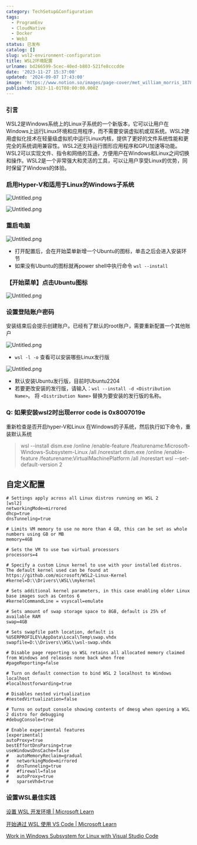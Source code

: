 ```yaml
---
category: TechSetup&Configuration
tags:
  - ProgramEnv
  - CloudNative
  - Docker
  - Web3
status: 已发布
catalog: []
slug: wsl2-environment-configuration
title: WSL2环境配置
urlname: bd266599-5cec-40ed-b803-521fe8cccdde
date: '2023-11-27 15:37:00'
updated: '2024-09-07 17:43:00'
image: 'https://www.notion.so/images/page-cover/met_william_morris_1878.jpg'
published: 2023-11-01T08:00:00.000Z
---
```


### 引言


WSL2是Windows系统上的Linux子系统的一个新版本，它可以让用户在Windows上运行Linux环境和应用程序，而不需要安装虚拟机或双系统。WSL2使用虚拟化技术在轻量级虚拟机中运行Linux内核，提供了更好的文件系统性能和更完全的系统调用兼容性。WSL2还支持运行图形应用程序和GPU加速等功能。WSL2可以实现文件、指令和网络的互通，方便用户在Windows和Linux之间切换和操作。WSL2是一个非常强大和灵活的工具，可以让用户享受Linux的优势，同时保留了Windows的体验。


### 启用Hyper-V和适用于Linux的Windows子系统


![Untitled.png](https://prod-files-secure.s3.us-west-2.amazonaws.com/5d24fe63-e567-4804-86f9-9fdc62e13082/62efe4d1-37d6-4606-a7b8-34dcd63ff38a/Untitled.png?X-Amz-Algorithm=AWS4-HMAC-SHA256&X-Amz-Content-Sha256=UNSIGNED-PAYLOAD&X-Amz-Credential=ASIAZI2LB466SDOMMEOD%2F20250303%2Fus-west-2%2Fs3%2Faws4_request&X-Amz-Date=20250303T053853Z&X-Amz-Expires=3600&X-Amz-Security-Token=IQoJb3JpZ2luX2VjEJX%2F%2F%2F%2F%2F%2F%2F%2F%2F%2FwEaCXVzLXdlc3QtMiJHMEUCID8H%2BD1VeB%2Bga1RXuLR3hepqzY7gBC8EmnDTqr%2BS%2FzV4AiEAu9aXYtozne0%2BcWkYriZ1S34jEICxUcoKm%2B7kifGGa4kqiAQIzv%2F%2F%2F%2F%2F%2F%2F%2F%2F%2FARAAGgw2Mzc0MjMxODM4MDUiDIPi9OIseDy5UejKJyrcA5VF%2BgAmgtVlX5uPyZ5EKNMdZUJV58UAt1nR2Mh1QtlEj0m8JCJI7GTydyau%2Bbd2KeJFxc4WQSG6tVJ%2FXGrvJudVvNKhnIglHaFV2OZDOrGaMZ%2FB5Pw8P7Y445OyPoXh5MMBqUP1hNcI%2B%2BbDzR4oaf3yMhby3AamD2b%2FRnb6LCEJIFnQBkmIazdepRvWcucUfvqCnwKjCDFzcYZLuaT1XnunU0DokIOzU6LHW5bbflzPZu%2F7VOWIlXV8yYitNgGImxSYgjnAzxs7Gt9amapcXgFW9aiKCx26FAeZOMvzNaq3zpIFooQ5R%2BwrRtLISKgy04WYcNJ0mwI1eGD13Dx8DspMu4AVd0blkgbBL0Y60%2BmciU9Q6GQUi33abuwmEX82Ua%2FicDQEPR5jqYOnqX5UaT5wTzzIU7N%2BDa5hN93y2PJdt8K0k%2FNlhJomZ8qDFfmGZpP8efk9lZed2kerKAaZUZk2SyQQW5uZ6nsDBwb%2BOKOi0OqsM%2BBtEMJQvnJvjIGt5bjUxNw5GP1VFIkkKTiDuRhjrG%2FqQnamuo3qm9f7ViKZfEa1nq0wyqZpuuxCPSm9wvxxsNqh4O27IjXI%2B%2FecRCsVT1g66i88y%2B19Oj9M6k7FshuaoLnJd%2F%2B67jXdML%2F2lL4GOqUBvKu1GdAetSmLCZJ7pFMX9IxCboosQ0e7HnFJSw1jdeBJBEOHq2U8dOJTbHOFnKB6OtiAZZIw6u5cKPc5kRENC5YaruHLCxMht%2FN5KMSpsXB9VIe6Qp%2FpcE8ZBdL7k4GYP6xTqGp%2FjUorvF9RU8LyuzIG%2BXVFZA8%2BpafFGLtDmHry3dEO6pGl8DwTxEEhuUuHAdHRKEAFhsdzsbnCw6PBo3LX%2FA%2BX&X-Amz-Signature=ddfa766a31d332f30bcb06aa936989af3c81a038a3bcdd68344d8b1f64a5d673&X-Amz-SignedHeaders=host&x-id=GetObject)


![Untitled.png](https://prod-files-secure.s3.us-west-2.amazonaws.com/5d24fe63-e567-4804-86f9-9fdc62e13082/74866fe6-9ce5-4055-94c5-4900f6f5ff8b/Untitled.png?X-Amz-Algorithm=AWS4-HMAC-SHA256&X-Amz-Content-Sha256=UNSIGNED-PAYLOAD&X-Amz-Credential=ASIAZI2LB466SDOMMEOD%2F20250303%2Fus-west-2%2Fs3%2Faws4_request&X-Amz-Date=20250303T053853Z&X-Amz-Expires=3600&X-Amz-Security-Token=IQoJb3JpZ2luX2VjEJX%2F%2F%2F%2F%2F%2F%2F%2F%2F%2FwEaCXVzLXdlc3QtMiJHMEUCID8H%2BD1VeB%2Bga1RXuLR3hepqzY7gBC8EmnDTqr%2BS%2FzV4AiEAu9aXYtozne0%2BcWkYriZ1S34jEICxUcoKm%2B7kifGGa4kqiAQIzv%2F%2F%2F%2F%2F%2F%2F%2F%2F%2FARAAGgw2Mzc0MjMxODM4MDUiDIPi9OIseDy5UejKJyrcA5VF%2BgAmgtVlX5uPyZ5EKNMdZUJV58UAt1nR2Mh1QtlEj0m8JCJI7GTydyau%2Bbd2KeJFxc4WQSG6tVJ%2FXGrvJudVvNKhnIglHaFV2OZDOrGaMZ%2FB5Pw8P7Y445OyPoXh5MMBqUP1hNcI%2B%2BbDzR4oaf3yMhby3AamD2b%2FRnb6LCEJIFnQBkmIazdepRvWcucUfvqCnwKjCDFzcYZLuaT1XnunU0DokIOzU6LHW5bbflzPZu%2F7VOWIlXV8yYitNgGImxSYgjnAzxs7Gt9amapcXgFW9aiKCx26FAeZOMvzNaq3zpIFooQ5R%2BwrRtLISKgy04WYcNJ0mwI1eGD13Dx8DspMu4AVd0blkgbBL0Y60%2BmciU9Q6GQUi33abuwmEX82Ua%2FicDQEPR5jqYOnqX5UaT5wTzzIU7N%2BDa5hN93y2PJdt8K0k%2FNlhJomZ8qDFfmGZpP8efk9lZed2kerKAaZUZk2SyQQW5uZ6nsDBwb%2BOKOi0OqsM%2BBtEMJQvnJvjIGt5bjUxNw5GP1VFIkkKTiDuRhjrG%2FqQnamuo3qm9f7ViKZfEa1nq0wyqZpuuxCPSm9wvxxsNqh4O27IjXI%2B%2FecRCsVT1g66i88y%2B19Oj9M6k7FshuaoLnJd%2F%2B67jXdML%2F2lL4GOqUBvKu1GdAetSmLCZJ7pFMX9IxCboosQ0e7HnFJSw1jdeBJBEOHq2U8dOJTbHOFnKB6OtiAZZIw6u5cKPc5kRENC5YaruHLCxMht%2FN5KMSpsXB9VIe6Qp%2FpcE8ZBdL7k4GYP6xTqGp%2FjUorvF9RU8LyuzIG%2BXVFZA8%2BpafFGLtDmHry3dEO6pGl8DwTxEEhuUuHAdHRKEAFhsdzsbnCw6PBo3LX%2FA%2BX&X-Amz-Signature=3757c6d2e68cb49c2b15bee0586f5dca4ed2efb3c73b4ca2a93efc8f953e982e&X-Amz-SignedHeaders=host&x-id=GetObject)


### 重启电脑


![Untitled.png](https://prod-files-secure.s3.us-west-2.amazonaws.com/5d24fe63-e567-4804-86f9-9fdc62e13082/ed8ca255-2fda-4c1b-9b1a-f1896300e8e7/Untitled.png?X-Amz-Algorithm=AWS4-HMAC-SHA256&X-Amz-Content-Sha256=UNSIGNED-PAYLOAD&X-Amz-Credential=ASIAZI2LB466SDOMMEOD%2F20250303%2Fus-west-2%2Fs3%2Faws4_request&X-Amz-Date=20250303T053853Z&X-Amz-Expires=3600&X-Amz-Security-Token=IQoJb3JpZ2luX2VjEJX%2F%2F%2F%2F%2F%2F%2F%2F%2F%2FwEaCXVzLXdlc3QtMiJHMEUCID8H%2BD1VeB%2Bga1RXuLR3hepqzY7gBC8EmnDTqr%2BS%2FzV4AiEAu9aXYtozne0%2BcWkYriZ1S34jEICxUcoKm%2B7kifGGa4kqiAQIzv%2F%2F%2F%2F%2F%2F%2F%2F%2F%2FARAAGgw2Mzc0MjMxODM4MDUiDIPi9OIseDy5UejKJyrcA5VF%2BgAmgtVlX5uPyZ5EKNMdZUJV58UAt1nR2Mh1QtlEj0m8JCJI7GTydyau%2Bbd2KeJFxc4WQSG6tVJ%2FXGrvJudVvNKhnIglHaFV2OZDOrGaMZ%2FB5Pw8P7Y445OyPoXh5MMBqUP1hNcI%2B%2BbDzR4oaf3yMhby3AamD2b%2FRnb6LCEJIFnQBkmIazdepRvWcucUfvqCnwKjCDFzcYZLuaT1XnunU0DokIOzU6LHW5bbflzPZu%2F7VOWIlXV8yYitNgGImxSYgjnAzxs7Gt9amapcXgFW9aiKCx26FAeZOMvzNaq3zpIFooQ5R%2BwrRtLISKgy04WYcNJ0mwI1eGD13Dx8DspMu4AVd0blkgbBL0Y60%2BmciU9Q6GQUi33abuwmEX82Ua%2FicDQEPR5jqYOnqX5UaT5wTzzIU7N%2BDa5hN93y2PJdt8K0k%2FNlhJomZ8qDFfmGZpP8efk9lZed2kerKAaZUZk2SyQQW5uZ6nsDBwb%2BOKOi0OqsM%2BBtEMJQvnJvjIGt5bjUxNw5GP1VFIkkKTiDuRhjrG%2FqQnamuo3qm9f7ViKZfEa1nq0wyqZpuuxCPSm9wvxxsNqh4O27IjXI%2B%2FecRCsVT1g66i88y%2B19Oj9M6k7FshuaoLnJd%2F%2B67jXdML%2F2lL4GOqUBvKu1GdAetSmLCZJ7pFMX9IxCboosQ0e7HnFJSw1jdeBJBEOHq2U8dOJTbHOFnKB6OtiAZZIw6u5cKPc5kRENC5YaruHLCxMht%2FN5KMSpsXB9VIe6Qp%2FpcE8ZBdL7k4GYP6xTqGp%2FjUorvF9RU8LyuzIG%2BXVFZA8%2BpafFGLtDmHry3dEO6pGl8DwTxEEhuUuHAdHRKEAFhsdzsbnCw6PBo3LX%2FA%2BX&X-Amz-Signature=135c9152519e88d22ae8aa58a1eaa9a62c804bda5a10d222aac11b61c7688a9d&X-Amz-SignedHeaders=host&x-id=GetObject)

- 打开配置后，会在开始菜单新增一个Ubuntu的图标，单击之后会进入安装环节
- 如果没有Ubuntu的图标就再power shell中执行命令 `wsl --install`

### 【开始菜单】点击Ubuntu图标


![Untitled.png](https://prod-files-secure.s3.us-west-2.amazonaws.com/5d24fe63-e567-4804-86f9-9fdc62e13082/d7415a12-f453-43fe-a604-a208d85638a3/Untitled.png?X-Amz-Algorithm=AWS4-HMAC-SHA256&X-Amz-Content-Sha256=UNSIGNED-PAYLOAD&X-Amz-Credential=ASIAZI2LB466SDOMMEOD%2F20250303%2Fus-west-2%2Fs3%2Faws4_request&X-Amz-Date=20250303T053853Z&X-Amz-Expires=3600&X-Amz-Security-Token=IQoJb3JpZ2luX2VjEJX%2F%2F%2F%2F%2F%2F%2F%2F%2F%2FwEaCXVzLXdlc3QtMiJHMEUCID8H%2BD1VeB%2Bga1RXuLR3hepqzY7gBC8EmnDTqr%2BS%2FzV4AiEAu9aXYtozne0%2BcWkYriZ1S34jEICxUcoKm%2B7kifGGa4kqiAQIzv%2F%2F%2F%2F%2F%2F%2F%2F%2F%2FARAAGgw2Mzc0MjMxODM4MDUiDIPi9OIseDy5UejKJyrcA5VF%2BgAmgtVlX5uPyZ5EKNMdZUJV58UAt1nR2Mh1QtlEj0m8JCJI7GTydyau%2Bbd2KeJFxc4WQSG6tVJ%2FXGrvJudVvNKhnIglHaFV2OZDOrGaMZ%2FB5Pw8P7Y445OyPoXh5MMBqUP1hNcI%2B%2BbDzR4oaf3yMhby3AamD2b%2FRnb6LCEJIFnQBkmIazdepRvWcucUfvqCnwKjCDFzcYZLuaT1XnunU0DokIOzU6LHW5bbflzPZu%2F7VOWIlXV8yYitNgGImxSYgjnAzxs7Gt9amapcXgFW9aiKCx26FAeZOMvzNaq3zpIFooQ5R%2BwrRtLISKgy04WYcNJ0mwI1eGD13Dx8DspMu4AVd0blkgbBL0Y60%2BmciU9Q6GQUi33abuwmEX82Ua%2FicDQEPR5jqYOnqX5UaT5wTzzIU7N%2BDa5hN93y2PJdt8K0k%2FNlhJomZ8qDFfmGZpP8efk9lZed2kerKAaZUZk2SyQQW5uZ6nsDBwb%2BOKOi0OqsM%2BBtEMJQvnJvjIGt5bjUxNw5GP1VFIkkKTiDuRhjrG%2FqQnamuo3qm9f7ViKZfEa1nq0wyqZpuuxCPSm9wvxxsNqh4O27IjXI%2B%2FecRCsVT1g66i88y%2B19Oj9M6k7FshuaoLnJd%2F%2B67jXdML%2F2lL4GOqUBvKu1GdAetSmLCZJ7pFMX9IxCboosQ0e7HnFJSw1jdeBJBEOHq2U8dOJTbHOFnKB6OtiAZZIw6u5cKPc5kRENC5YaruHLCxMht%2FN5KMSpsXB9VIe6Qp%2FpcE8ZBdL7k4GYP6xTqGp%2FjUorvF9RU8LyuzIG%2BXVFZA8%2BpafFGLtDmHry3dEO6pGl8DwTxEEhuUuHAdHRKEAFhsdzsbnCw6PBo3LX%2FA%2BX&X-Amz-Signature=b6cd953340cdf2bcf7a44df4825bc7e6926f07bb808773c44f8f314d0b713529&X-Amz-SignedHeaders=host&x-id=GetObject)


### 设置登陆账户密码


安装结束后会提示创建账户。已经有了默认的root账户，需要重新配置一个其他账户


![Untitled.png](https://prod-files-secure.s3.us-west-2.amazonaws.com/5d24fe63-e567-4804-86f9-9fdc62e13082/bb38a6ce-031e-4122-9787-de509d2240bf/Untitled.png?X-Amz-Algorithm=AWS4-HMAC-SHA256&X-Amz-Content-Sha256=UNSIGNED-PAYLOAD&X-Amz-Credential=ASIAZI2LB466SDOMMEOD%2F20250303%2Fus-west-2%2Fs3%2Faws4_request&X-Amz-Date=20250303T053853Z&X-Amz-Expires=3600&X-Amz-Security-Token=IQoJb3JpZ2luX2VjEJX%2F%2F%2F%2F%2F%2F%2F%2F%2F%2FwEaCXVzLXdlc3QtMiJHMEUCID8H%2BD1VeB%2Bga1RXuLR3hepqzY7gBC8EmnDTqr%2BS%2FzV4AiEAu9aXYtozne0%2BcWkYriZ1S34jEICxUcoKm%2B7kifGGa4kqiAQIzv%2F%2F%2F%2F%2F%2F%2F%2F%2F%2FARAAGgw2Mzc0MjMxODM4MDUiDIPi9OIseDy5UejKJyrcA5VF%2BgAmgtVlX5uPyZ5EKNMdZUJV58UAt1nR2Mh1QtlEj0m8JCJI7GTydyau%2Bbd2KeJFxc4WQSG6tVJ%2FXGrvJudVvNKhnIglHaFV2OZDOrGaMZ%2FB5Pw8P7Y445OyPoXh5MMBqUP1hNcI%2B%2BbDzR4oaf3yMhby3AamD2b%2FRnb6LCEJIFnQBkmIazdepRvWcucUfvqCnwKjCDFzcYZLuaT1XnunU0DokIOzU6LHW5bbflzPZu%2F7VOWIlXV8yYitNgGImxSYgjnAzxs7Gt9amapcXgFW9aiKCx26FAeZOMvzNaq3zpIFooQ5R%2BwrRtLISKgy04WYcNJ0mwI1eGD13Dx8DspMu4AVd0blkgbBL0Y60%2BmciU9Q6GQUi33abuwmEX82Ua%2FicDQEPR5jqYOnqX5UaT5wTzzIU7N%2BDa5hN93y2PJdt8K0k%2FNlhJomZ8qDFfmGZpP8efk9lZed2kerKAaZUZk2SyQQW5uZ6nsDBwb%2BOKOi0OqsM%2BBtEMJQvnJvjIGt5bjUxNw5GP1VFIkkKTiDuRhjrG%2FqQnamuo3qm9f7ViKZfEa1nq0wyqZpuuxCPSm9wvxxsNqh4O27IjXI%2B%2FecRCsVT1g66i88y%2B19Oj9M6k7FshuaoLnJd%2F%2B67jXdML%2F2lL4GOqUBvKu1GdAetSmLCZJ7pFMX9IxCboosQ0e7HnFJSw1jdeBJBEOHq2U8dOJTbHOFnKB6OtiAZZIw6u5cKPc5kRENC5YaruHLCxMht%2FN5KMSpsXB9VIe6Qp%2FpcE8ZBdL7k4GYP6xTqGp%2FjUorvF9RU8LyuzIG%2BXVFZA8%2BpafFGLtDmHry3dEO6pGl8DwTxEEhuUuHAdHRKEAFhsdzsbnCw6PBo3LX%2FA%2BX&X-Amz-Signature=78a3e6cceec977fd6c74d4746f3d189c876bd9650d667e7027c892a31bd1175b&X-Amz-SignedHeaders=host&x-id=GetObject)

- `wsl -l -o` 查看可以安装哪些Linux发行版

![Untitled.png](https://prod-files-secure.s3.us-west-2.amazonaws.com/5d24fe63-e567-4804-86f9-9fdc62e13082/4b4e5e2f-4e13-4651-8884-559a62c38137/Untitled.png?X-Amz-Algorithm=AWS4-HMAC-SHA256&X-Amz-Content-Sha256=UNSIGNED-PAYLOAD&X-Amz-Credential=ASIAZI2LB466SDOMMEOD%2F20250303%2Fus-west-2%2Fs3%2Faws4_request&X-Amz-Date=20250303T053853Z&X-Amz-Expires=3600&X-Amz-Security-Token=IQoJb3JpZ2luX2VjEJX%2F%2F%2F%2F%2F%2F%2F%2F%2F%2FwEaCXVzLXdlc3QtMiJHMEUCID8H%2BD1VeB%2Bga1RXuLR3hepqzY7gBC8EmnDTqr%2BS%2FzV4AiEAu9aXYtozne0%2BcWkYriZ1S34jEICxUcoKm%2B7kifGGa4kqiAQIzv%2F%2F%2F%2F%2F%2F%2F%2F%2F%2FARAAGgw2Mzc0MjMxODM4MDUiDIPi9OIseDy5UejKJyrcA5VF%2BgAmgtVlX5uPyZ5EKNMdZUJV58UAt1nR2Mh1QtlEj0m8JCJI7GTydyau%2Bbd2KeJFxc4WQSG6tVJ%2FXGrvJudVvNKhnIglHaFV2OZDOrGaMZ%2FB5Pw8P7Y445OyPoXh5MMBqUP1hNcI%2B%2BbDzR4oaf3yMhby3AamD2b%2FRnb6LCEJIFnQBkmIazdepRvWcucUfvqCnwKjCDFzcYZLuaT1XnunU0DokIOzU6LHW5bbflzPZu%2F7VOWIlXV8yYitNgGImxSYgjnAzxs7Gt9amapcXgFW9aiKCx26FAeZOMvzNaq3zpIFooQ5R%2BwrRtLISKgy04WYcNJ0mwI1eGD13Dx8DspMu4AVd0blkgbBL0Y60%2BmciU9Q6GQUi33abuwmEX82Ua%2FicDQEPR5jqYOnqX5UaT5wTzzIU7N%2BDa5hN93y2PJdt8K0k%2FNlhJomZ8qDFfmGZpP8efk9lZed2kerKAaZUZk2SyQQW5uZ6nsDBwb%2BOKOi0OqsM%2BBtEMJQvnJvjIGt5bjUxNw5GP1VFIkkKTiDuRhjrG%2FqQnamuo3qm9f7ViKZfEa1nq0wyqZpuuxCPSm9wvxxsNqh4O27IjXI%2B%2FecRCsVT1g66i88y%2B19Oj9M6k7FshuaoLnJd%2F%2B67jXdML%2F2lL4GOqUBvKu1GdAetSmLCZJ7pFMX9IxCboosQ0e7HnFJSw1jdeBJBEOHq2U8dOJTbHOFnKB6OtiAZZIw6u5cKPc5kRENC5YaruHLCxMht%2FN5KMSpsXB9VIe6Qp%2FpcE8ZBdL7k4GYP6xTqGp%2FjUorvF9RU8LyuzIG%2BXVFZA8%2BpafFGLtDmHry3dEO6pGl8DwTxEEhuUuHAdHRKEAFhsdzsbnCw6PBo3LX%2FA%2BX&X-Amz-Signature=219166cac74c1ff396af11c24a6a889092e734d5443d9dd84ba75c67c5aa0638&X-Amz-SignedHeaders=host&x-id=GetObject)

- 默认安装Ubuntu发行版，目前时Ubuntu2204
- 若要更改安装的发行版，请输入：`wsl --install -d <Distribution Name>`。 将 `<Distribution Name>` 替换为要安装的发行版的名称。

### Q: 如果安装wsl2时出现error code is 0x8007019e


重新检查是否开启hyper-V和Linux 在Windows的子系统，然后执行如下命令，重装默认系统

> wsl --install
> dism.exe /online /enable-feature /featurename:Microsoft-Windows-Subsystem-Linux /all /norestart
> dism.exe /online /enable-feature /featurename:VirtualMachinePlatform /all /norestart
> wsl --set-default-version 2

## 自定义配置


```shell
# Settings apply across all Linux distros running on WSL 2
[wsl2]
networkingMode=mirrored
dhcp=true
dnsTunneling=true

# Limits VM memory to use no more than 4 GB, this can be set as whole numbers using GB or MB
memory=4GB 

# Sets the VM to use two virtual processors
processors=4

# Specify a custom Linux kernel to use with your installed distros. The default kernel used can be found at https://github.com/microsoft/WSL2-Linux-Kernel
#kernel=D:\\Drivers\\WSL\\mykernel

# Sets additional kernel parameters, in this case enabling older Linux base images such as Centos 6
#kernelCommandLine = vsyscall=emulate

# Sets amount of swap storage space to 8GB, default is 25% of available RAM
swap=4GB

# Sets swapfile path location, default is %USERPROFILE%\AppData\Local\Temp\swap.vhdx
swapfile=D:\\Drivers\\WSL\\wsl-swap.vhdx

# Disable page reporting so WSL retains all allocated memory claimed from Windows and releases none back when free
#pageReporting=false

# Turn on default connection to bind WSL 2 localhost to Windows localhost
#localhostforwarding=true

# Disables nested virtualization
#nestedVirtualization=false

# Turns on output console showing contents of dmesg when opening a WSL 2 distro for debugging
#debugConsole=true

# Enable experimental features
[experimental]
autoProxy=true
bestEffortDnsParsing=true
useWindowsDnsCache=false
#   autoMemoryReclaim=gradual
#   networkingMode=mirrored
#   dnsTunneling=true
#   #firewall=false
#   autoProxy=true
#   sparseVhd=true
```


### 设置WSL最佳实践


[设置 WSL 开发环境 | Microsoft Learn](https://learn.microsoft.com/zh-cn/windows/wsl/setup/environment#set-up-your-linux-username-and-password)


[开始通过 WSL 使用 VS Code | Microsoft Learn](https://learn.microsoft.com/zh-cn/windows/wsl/tutorials/wsl-vscode)


[Work in Windows Subsystem for Linux with Visual Studio Code](https://code.visualstudio.com/docs/remote/wsl-tutorial)

